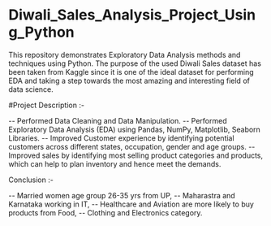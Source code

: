 # Diwali_Sales_Analysis_Project_Using_Python
This repository demonstrates Exploratory Data Analysis methods and techniques using Python. The purpose of the used Diwali Sales dataset has been taken from Kaggle since it is one of the ideal dataset for performing EDA and taking a step towards the most amazing and interesting field of data science.



#Project Description :-

-- Performed Data Cleaning and Data Manipulation.
-- Performed Exploratory Data Analysis (EDA) using Pandas, NumPy, Matplotlib, Seaborn Libraries.
-- Improved Customer experience by identifying potential customers across different states, occupation, gender and age groups.
-- Improved sales by identifying most selling product categories and products, which can help to plan inventory and hence meet the demands.


Conclusion :-

-- Married women age group 26-35 yrs from UP,
-- Maharastra and Karnataka working in IT,
-- Healthcare and Aviation are more likely to buy products from Food,
-- Clothing and Electronics category.
